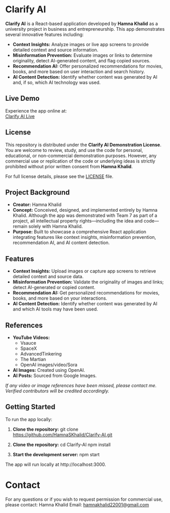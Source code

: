 # Clarify AI

**Clarify AI** is a React-based application developed by **Hamna Khalid** as a university project in business and entrepreneurship. This app demonstrates several innovative features including:

- **Context Insights:** Analyze images or live app screens to provide detailed context and source information.
- **Misinformation Prevention:** Evaluate images or links to determine originality, detect AI-generated content, and flag copied sources.
- **Recommendation AI:** Offer personalized recommendations for movies, books, and more based on user interaction and search history.
- **AI Content Detection:** Identify whether content was generated by AI and, if so, which AI technology was used.

## Live Demo
Experience the app online at:  
[Clarify AI Live](https://hamnaskhalid.github.io/Clarify-AI)

## License
This repository is distributed under the **Clarify AI Demonstration License**. You are welcome to review, study, and use the code for personal, educational, or non-commercial demonstration purposes. However, any commercial use or replication of the code or underlying ideas is strictly prohibited without prior written consent from **Hamna Khalid**.

For full license details, please see the [LICENSE](LICENSE.md) file.

## Project Background
- **Creator:** Hamna Khalid  
- **Concept:** Conceived, designed, and implemented entirely by Hamna Khalid. Although the app was demonstrated with Team 7 as part of a project, all intellectual property rights—including the idea and code—remain solely with Hamna Khalid.
- **Purpose:** Built to showcase a comprehensive React application integrating features like context insights, misinformation prevention, recommendation AI, and AI content detection.

## Features
- **Context Insights:** Upload images or capture app screens to retrieve detailed context and source data.
- **Misinformation Prevention:** Validate the originality of images and links; detect AI-generated or copied content.
- **Recommendation AI:** Get personalized recommendations for movies, books, and more based on your interactions.
- **AI Content Detection:** Identify whether content was generated by AI and which AI tools may have been used.

## References
- **YouTube Videos:**  
  - Vsauce  
  - SpaceX  
  - AdvancedTinkering  
  - The Martian 
  - OpenAI images/video/Sora  
- **AI Images:** Created using OpenAI.  
- **AI Posts:** Sourced from Google Images.

*If any video or image references have been missed, please contact me. Verified contributors will be credited accordingly.*

## Getting Started
To run the app locally:

1. **Clone the repository:**
   git clone https://github.com/HamnaSKhalid/Clarify-AI.git

2. **Clone the repository:**
cd Clarify-AI
npm install

3. **Start the development server:**
npm start

The app will run locally at http://localhost:3000.

# Contact

For any questions or if you wish to request permission for commercial use, please contact:
Hamna Khalid
Email: hamnakhalid22001@gmail.com
